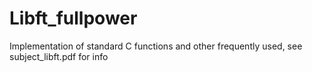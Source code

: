 # Libft_fullpower
Implementation of standard C functions and other frequently used, see subject_libft.pdf for info
